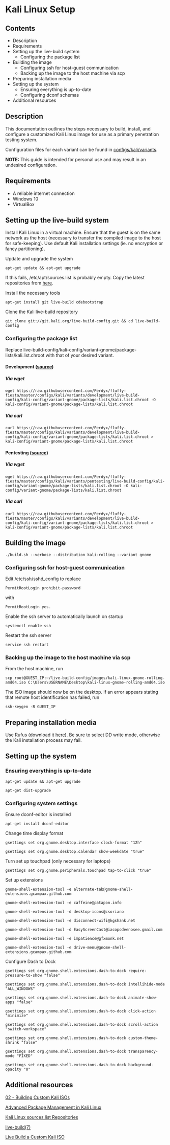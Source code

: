 # Kali Linux Setup

## Contents

- Description
- Requirements
- Setting up the live-build system
  - Configuring the package list
- Building the image
  - Configuring ssh for host-guest communication
  - Backing up the image to the host machine via scp
- Preparing installation media
- Setting up the system
  - Ensuring everything is up-to-date
  - Configuring dconf schemas
- Additional resources

## Description

This documentation outlines the steps necessary to build, install, and configure a customized Kali Linux image for use as a primary penetration testing system.

Configuration files for each variant can be found in [configs/kali/variants](https://github.com/Perdyx/fluffy-fiesta/tree/master/configs/kali/variants).

**NOTE:** This guide is intended for personal use and may result in an undesired configuration.

## Requirements

- A reliable internet connection
- Windows 10
- VirtualBox

## Setting up the live-build system

Install Kali Linux in a virtual machine. Ensure that the guest is on the same network as the host (necessary to transfer the compiled image to the host for safe-keeping). Use default Kali installation settings (ie. no encryption or fancy partitioning).

Update and upgrade the system

`apt-get update && apt-get upgrade`

If this fails, /etc/apt/sources.list is probably empty. Copy the latest repositories from [here](https://docs.kali.org/general-use/kali-linux-sources-list-repositories).

Install the necessary tools

`apt-get install git live-build cdebootstrap`

Clone the Kali live-build repository

`git clone git://git.kali.org/live-build-config.git && cd live-build-config`

### Configuring the package list

Replace live-build-config/kali-config/variant-gnome/package-lists/kali.list.chroot with that of your desired variant.

#### Development ([source](https://github.com/Perdyx/fluffy-fiesta/blob/master/configs/kali/variants/development/live-build-config/kali-config/variant-gnome/package-lists/kali.list.chroot))

##### Via wget

`wget https://raw.githubusercontent.com/Perdyx/fluffy-fiesta/master/configs/kali/variants/development/live-build-config/kali-config/variant-gnome/package-lists/kali.list.chroot -O kali-config/variant-gnome/package-lists/kali.list.chroot`

##### Via curl

`curl https://raw.githubusercontent.com/Perdyx/fluffy-fiesta/master/configs/kali/variants/development/live-build-config/kali-config/variant-gnome/package-lists/kali.list.chroot > kali-config/variant-gnome/package-lists/kali.list.chroot`

#### Pentesting ([source](https://github.com/Perdyx/fluffy-fiesta/blob/master/configs/kali/variants/pentesting/live-build-config/kali-config/variant-gnome/package-lists/kali.list.chroot))

##### Via wget

`wget https://raw.githubusercontent.com/Perdyx/fluffy-fiesta/master/configs/kali/variants/pentesting/live-build-config/kali-config/variant-gnome/package-lists/kali.list.chroot -O kali-config/variant-gnome/package-lists/kali.list.chroot`

##### Via curl

`curl https://raw.githubusercontent.com/Perdyx/fluffy-fiesta/master/configs/kali/variants/development/live-build-config/kali-config/variant-gnome/package-lists/kali.list.chroot > kali-config/variant-gnome/package-lists/kali.list.chroot`

## Building the image

`./build.sh --verbose --distribution kali-rolling --variant gnome`

### Configuring ssh for host-guest communication

Edit /etc/ssh/sshd_config to replace

`PermitRootLogin prohibit-password`

with

`PermitRootLogin yes.`

Enable the ssh server to automatically launch on startup

`systemctl enable ssh`

Restart the ssh server

`service ssh restart`

### Backing up the image to the host machine via scp

From the host machine, run

`scp root@GUEST_IP:~/live-build-config/images/kali-linux-gnome-rolling-amd64.iso C:\Users\USERNAME\Desktop\kali-linux-gnome-rolling-amd64.iso`

The ISO image should now be on the desktop. If an error appears stating that remote host identification has failed, run

`ssh-keygen -R GUEST_IP`

## Preparing installation media

Use Rufus (download it [here](https://rufus.ie/)). Be sure to select DD write mode, otherwise the Kali installation process may fail.

## Setting up the system

### Ensuring everything is up-to-date

`apt-get update && apt-get upgrade`

`apt-get dist-upgrade`

### Configuring system settings

Ensure dconf-editor is installed

`apt-get install dconf-editor`

Change time display format

`gsettings set org.gnome.desktop.interface clock-format "12h"`

`gsettings set org.gnome.desktop.calendar show-weekdate "true"`

Turn set up touchpad (only necessary for laptops)

`gsettings set org.gnome.peripherals.touchpad tap-to-click "true"`

Set up extensions

`gnome-shell-extension-tool -e alternate-tab@gnome-shell-extensions.gcampax.github.com`

`gnome-shell-extension-tool -e caffeine@patapon.info`

`gnome-shell-extension-tool -d desktop-icons@csoriano`

`gnome-shell-extension-tool -e disconnect-wifi@kgshank.net`

`gnome-shell-extension-tool -d EasyScreenCast@iacopodeenosee.gmail.com`

`gnome-shell-extension-tool -e impatience@gfxmonk.net`

`gnome-shell-extension-tool -e drive-menu@gnome-shell-extensions.gcampax.github.com`

Configure Dash to Dock

`gsettings set org.gnome.shell.extensions.dash-to-dock require-pressure-to-show "false"`

`gsettings set org.gnome.shell.extensions.dash-to-dock intellihide-mode "ALL_WINDOWS"`

`gsettings set org.gnome.shell.extensions.dash-to-dock animate-show-apps "false"`

`gsettings set org.gnome.shell.extensions.dash-to-dock click-action "minimize"`

`gsettings set org.gnome.shell.extensions.dash-to-dock scroll-action "switch-workspace"`

`gsettings set org.gnome.shell.extensions.dash-to-dock custom-theme-shrink "false"`

`gsettings set org.gnome.shell.extensions.dash-to-dock transparency-mode "FIXED"`

`gsettings set org.gnome.shell.extensions.dash-to-dock background-opacity "0"`

## Additional resources

[02 - Building Custom Kali ISOs](https://docs.kali.org/kali-dojo/02-mastering-live-build)

[Advanced Package Management in Kali Linux](https://www.kali.org/tutorials/advanced-package-management-in-kali-linux/)

[Kali Linux sources.list Repositories](https://docs.kali.org/general-use/kali-linux-sources-list-repositories)

[live-build(7)](https://manpages.debian.org/testing/live-build/live-build.7.en.html)

[Live Build a Custom Kali ISO](https://docs.kali.org/development/live-build-a-custom-kali-iso)

